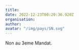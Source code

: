 ```yaml
---
title: 
date: 2022-12-23T00:20:36.920Z
organisation: 
author: 
avatar: "/img/pays/SN.svg"
---
```


Non au 3eme Mandat.